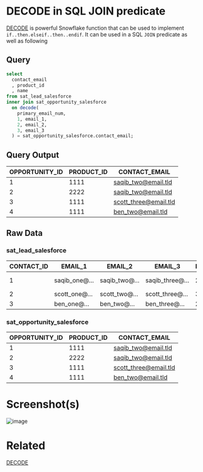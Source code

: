 # DECODE in SQL JOIN predicate
[DECODE](decode.md) is powerful Snowflake function that can be used to implement `if..then.elseif..then..endif`. It can be used in a SQL `JOIN` predicate as well as following

## Query
```sql
select 
  contact_email
  , product_id
  , name
from sat_lead_salesforce
inner join sat_opportunity_salesforce 
  on decode(
    primary_email_num, 
    1, email_1, 
    2, email_2, 
    3, email_3
  ) = sat_opportunity_salesforce.contact_email;
```

## Query Output

| OPPORTUNITY_ID | PRODUCT_ID | CONTACT_EMAIL         |
|----------------|------------|-----------------------|
| 1              | 1111       | saqib_two@email.tld   |
| 2              | 2222       | saqib_two@email.tld   |
| 3              | 1111       | scott_three@email.tld |
| 4              | 1111       | ben_two@email.tld     |

## Raw Data

### sat_lead_salesforce

| CONTACT_ID | EMAIL_1     | EMAIL_2     | EMAIL_3       | PRIMARY_EMAIL_NUM | NAME      |
|------------|-------------|-------------|---------------|-------------------|-----------|
| 1          | saqib_one@… | saqib_two@… | saqib_three@… | 2                 | Saqib Ali |
| 2          | scott_one@… | scott_two@… | scott_three@… | 3                 | Scott     |
| 3          | ben_one@…   | ben_two@…   | ben_three@…   | 2                 | Ben       |

### sat_opportunity_salesforce

| OPPORTUNITY_ID | PRODUCT_ID | CONTACT_EMAIL         |
|----------------|------------|-----------------------|
| 1              | 1111       | saqib_two@email.tld   |
| 2              | 2222       | saqib_two@email.tld   |
| 3              | 1111       | scott_three@email.tld |
| 4              | 1111       | ben_two@email.tld     |


# Screenshot(s)
![image](https://user-images.githubusercontent.com/121721444/215359078-bc4da876-2450-48f7-a77d-37d4deb57e89.png)


# Related
[DECODE](decode.md)
